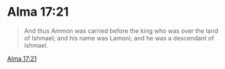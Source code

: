 # Alma 17:21

> And thus Ammon was carried before the king who was over the land of Ishmael; and his name was Lamoni; and he was a descendant of Ishmael.

[Alma 17:21](https://www.churchofjesuschrist.org/study/scriptures/bofm/alma/17?lang=eng&id=p21#p21)


